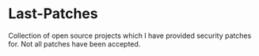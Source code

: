 # Last-Patches
Collection of open source projects which I have provided security patches for. Not all patches have been accepted.

